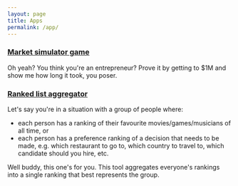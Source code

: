 ```yaml
---
layout: page
title: Apps
permalink: /app/
---
```


### [Market simulator game](market_simulator)

Oh yeah? You think you're an entrepreneur? Prove it by getting to $1M and show me how long it took, you poser.


### [Ranked list aggregator](ranked_list_aggregator)

Let's say you're in a situation with a group of people where:
- each person has a ranking of their favourite movies/games/musicians of all time, or
- each person has a preference ranking of a decision that needs to be made, e.g. which restaurant to go to, which country to travel to, which candidate should you hire, etc.

Well buddy, this one's for you. This tool aggregates everyone's rankings into a single ranking that best represents the group.